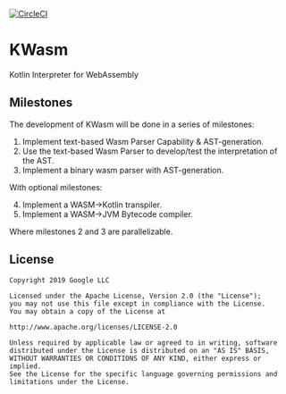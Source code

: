[![CircleCI](https://circleci.com/gh/jasonwyatt/KWasm/tree/master.svg?style=svg)](https://circleci.com/gh/jasonwyatt/KWasm/tree/master)

# KWasm
Kotlin Interpreter for WebAssembly

## Milestones

The development of KWasm will be done in a series of milestones:

1. Implement text-based Wasm Parser Capability & AST-generation.
1. Use the text-based Wasm Parser to develop/test the interpretation of the AST.
1. Implement a binary wasm parser with AST-generation.

With optional milestones:

4. Implement a WASM->Kotlin transpiler.
1. Implement a WASM->JVM Bytecode compiler.

Where milestones 2 and 3 are parallelizable.

## License

```
Copyright 2019 Google LLC 

Licensed under the Apache License, Version 2.0 (the "License");
you may not use this file except in compliance with the License.
You may obtain a copy of the License at

http://www.apache.org/licenses/LICENSE-2.0

Unless required by applicable law or agreed to in writing, software
distributed under the License is distributed on an "AS IS" BASIS,
WITHOUT WARRANTIES OR CONDITIONS OF ANY KIND, either express or implied.
See the License for the specific language governing permissions and
limitations under the License.
```
